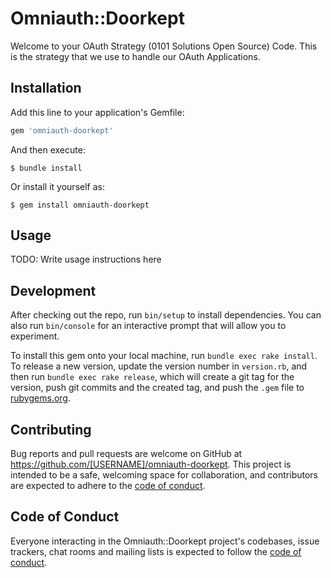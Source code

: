 # Omniauth::Doorkept

Welcome to your OAuth Strategy (0101 Solutions Open Source) Code.
This is the strategy that we use to handle our OAuth Applications.

## Installation

Add this line to your application's Gemfile:

```ruby
gem 'omniauth-doorkept'
```

And then execute:

    $ bundle install

Or install it yourself as:

    $ gem install omniauth-doorkept

## Usage

TODO: Write usage instructions here

## Development

After checking out the repo, run `bin/setup` to install dependencies. You can also run `bin/console` for an interactive prompt that will allow you to experiment.

To install this gem onto your local machine, run `bundle exec rake install`. To release a new version, update the version number in `version.rb`, and then run `bundle exec rake release`, which will create a git tag for the version, push git commits and the created tag, and push the `.gem` file to [rubygems.org](https://rubygems.org).

## Contributing

Bug reports and pull requests are welcome on GitHub at https://github.com/[USERNAME]/omniauth-doorkept. This project is intended to be a safe, welcoming space for collaboration, and contributors are expected to adhere to the [code of conduct](https://github.com/[USERNAME]/omniauth-doorkept/blob/master/CODE_OF_CONDUCT.md).

## Code of Conduct

Everyone interacting in the Omniauth::Doorkept project's codebases, issue trackers, chat rooms and mailing lists is expected to follow the [code of conduct](https://github.com/[USERNAME]/omniauth-doorkept/blob/master/CODE_OF_CONDUCT.md).
